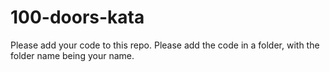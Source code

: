 # 100-doors-kata

Please add your code to this repo.  Please add the code in a folder, with the folder name being your name.
